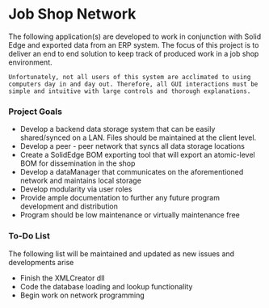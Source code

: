 # Job Shop Network

The following application(s) are developed to work in conjunction with Solid Edge and exported data from an ERP system. The focus of this project is to deliver an end to end solution to keep track of produced work in a job shop environment.
```
Unfortunately, not all users of this system are acclimated to using computers day in and day out. Therefore, all GUI interactions must be simple and intuitive with large controls and thorough explanations.
```

### Project Goals
* Develop a backend data storage system that can be easily shared/synced on a LAN. Files should be maintained at the client level.
* Develop a peer - peer network that syncs all data storage locations
* Create a SolidEdge BOM exporting tool that will export an atomic-level BOM for dissemination in the shop
* Develop a dataManager that communicates on the aforementioned network and maintains local storage
* Develop modularity via user roles
* Provide ample documentation to further any future program development and distribution
* Program should be low maintenance or virtually maintenance free


### To-Do List
The following list will be maintained and updated as new issues and developments arise
* Finish the XMLCreator dll
* Code the database loading and lookup functionality
* Begin work on network programming


